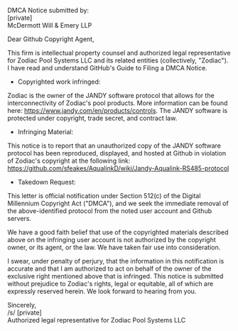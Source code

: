 DMCA Notice submitted by:  
[private]  
McDermott Will & Emery LLP  
  
Dear Github Copyright Agent,  
  
This firm is intellectual property counsel and authorized legal representative for Zodiac Pool Systems LLC and its related entities (collectively, "Zodiac"). I have read and understand GitHub's Guide to Filing a DMCA Notice.  
  
* Copyrighted work infringed:  
  
Zodiac is the owner of the JANDY software protocol that allows for the interconnectivity of Zodiac's pool products. More information can be found here: https://www.jandy.com/en/products/controls. The JANDY software is protected under copyright, trade secret, and contract law.  
  
* Infringing Material:  
  
This notice is to report that an unauthorized copy of the JANDY software protocol has been reproduced, displayed, and hosted at Github in violation of Zodiac's copyright at the following link:  
https://github.com/sfeakes/AqualinkD/wiki/Jandy-Aqualink-RS485-protocol  
  
* Takedown Request:  
  
This letter is official notification under Section 512(c) of the Digital Millennium Copyright Act ("DMCA"), and we seek the immediate removal of the above-identified protocol from the noted user account and Github servers.  
  
We have a good faith belief that use of the copyrighted materials described above on the infringing user account is not authorized by the copyright owner, or its agent, or the law. We have taken fair use into consideration.  
  
I swear, under penalty of perjury, that the information in this notification is accurate and that I am authorized to act on behalf of the owner of the exclusive right mentioned above that is infringed. This notice is submitted without prejudice to Zodiac's rights, legal or equitable, all of which are expressly reserved herein. We look forward to hearing from you.  
  
Sincerely,  
/s/ [private]   
Authorized legal representative for Zodiac Pool Systems LLC  
  
